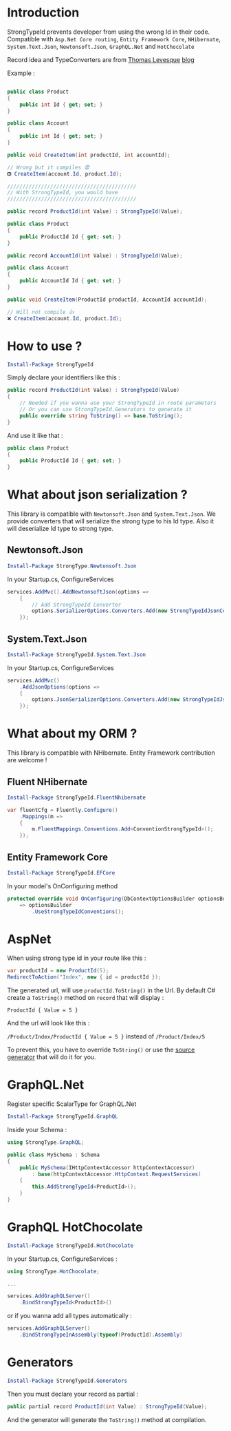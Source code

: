 # Introduction 
StrongTypeId prevents developer from using the wrong Id in their code.
Compatible with `Asp.Net Core routing`, `Entity Framework Core`, `NHibernate`, `System.Text.Json`, `Newtonsoft.Json`, `GraphQL.Net` and `HotChocolate`

Record idea and TypeConverters are from [Thomas Levesque](https://twitter.com/thomaslevesque) [blog](https://thomaslevesque.com/2020/11/23/csharp-9-records-as-strongly-typed-ids-part-2-aspnet-core-route-and-query-parameters/)

Example :
```csharp

public class Product
{
    public int Id { get; set; }
}

public class Account
{
    public int Id { get; set; }
}

public void CreateItem(int productId, int accountId);

// Wrong but it compiles 😨
❎ CreateItem(account.Id, product.Id);

//////////////////////////////////////////
// With StrongTypeId, you would have
//////////////////////////////////////////

public record ProductId(int Value) : StrongTypeId(Value);

public class Product
{
    public ProductId Id { get; set; }
}

public record AccountId(int Value) : StrongTypeId(Value);

public class Account
{
    public AccountId Id { get; set; }
}

public void CreateItem(ProductId productId, AccountId accountId);

// Will not compile 👍
❌ CreateItem(account.Id, product.Id);

```

# How to use ?

```powershell
Install-Package StrongTypeId
```

Simply declare your identifiers like this :

```csharp
public record ProductId(int Value) : StrongTypeId(Value)
{
	// Needed if you wanna use your StrongTypeId in route parameters
	// Or you can use StrongTypeId.Generators to generate it
	public override string ToString() => base.ToString();
}
```

And use it like that :

```csharp
public class Product
{
    public ProductId Id { get; set; }
}
```

# What about json serialization ?

This library is compatible with `Newtonsoft.Json` and `System.Text.Json`.
We provide converters that will serialize the strong type to his Id type.
Also it will deserialize Id type to strong type.

## Newtonsoft.Json

```powershell
Install-Package StrongType.Newtonsoft.Json
```

In your Startup.cs, ConfigureServices
```csharp
services.AddMvc().AddNewtonsoftJson(options =>
    {
        // Add StrongTypeId Converter
        options.SerializerOptions.Converters.Add(new StrongTypeIdJsonConverter());
    });
```

## System.Text.Json

```powershell
Install-Package StrongTypeId.System.Text.Json
```

In your Startup.cs, ConfigureServices
```csharp
services.AddMvc()
    .AddJsonOptions(options =>
    {
        options.JsonSerializerOptions.Converters.Add(new StrongTypeIdJsonConverterFactory());
    });
```

# What about my ORM ?

This library is compatible with NHibernate. Entity Framework contribution are welcome !

## Fluent NHibernate

```powershell
Install-Package StrongTypeId.FluentNhibernate
```

```csharp
var fluentCfg = Fluently.Configure()
    .Mappings(m =>
    {
        m.FluentMappings.Conventions.Add<ConventionStrongTypeId>();
    });
```

## Entity Framework Core

```powershell
Install-Package StrongTypeId.EFCore
```

In your model's OnConfiguring method
```csharp
protected override void OnConfiguring(DbContextOptionsBuilder optionsBuilder)
    => optionsBuilder
        .UseStrongTypeIdConventions();
```



# AspNet

When using strong type id in your route like this :

```csharp
var productId = new ProductId(5);
RedirectToAction("Index", new { id = productId });
```

The generated url, will use `productId.ToString()` in the Url.
By default C# create a `ToString()` method on `record` that will display :

`ProductId { Value = 5 }`

And the url will look like this :

`/Product/Index/ProductId { Value = 5 }` instead of `/Product/Index/5`

To prevent this, you have to override `ToString()` or use the [source generator](#generators) that will do it for you.

# GraphQL.Net

Register specific ScalarType for GraphQL.Net

```powershell
Install-Package StrongTypeId.GraphQL
```

Inside your Schema :

```csharp
using StrongType.GraphQL;

public class MySchema : Schema
{
	public MySchema(IHttpContextAccessor httpContextAccessor)
		: base(httpContextAccessor.HttpContext.RequestServices)
	{
		this.AddStrongTypeId<ProductId>();
	}
}
```

# GraphQL HotChocolate
```powershell
Install-Package StrongTypeId.HotChocolate
```

In your Startup.cs, ConfigureServices :

```csharp
using StrongType.HotChocolate;

...

services.AddGraphQLServer()
	.BindStrongTypeId<ProductId>()
```

or if you wanna add all types automatically :

```csharp
services.AddGraphQLServer()
	.BindStrongTypeInAssembly(typeof(ProductId).Assembly)
```


# Generators
```powershell
Install-Package StrongTypeId.Generators
```

Then you must declare your record as partial :

```csharp
public partial record ProductId(int Value) : StrongTypeId(Value);
```

And the generator will generate the `ToString()` method at compilation.